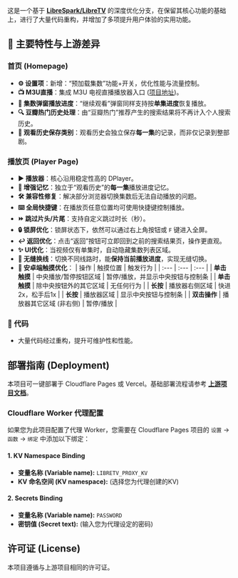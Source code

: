 这是一个基于 [**LibreSpark/LibreTV**](https://github.com/LibreSpark/LibreTV) 的深度优化分支，在保留其核心功能的基础上，进行了大量代码重构，并增加了多项提升用户体验的实用功能。

## 🚀 主要特性与上游差异

### 首页 (Homepage)

- **⚙️ 设置项**：新增：“预加载集数”功能+开关，优化性能与流量控制。
- **📺 M3U直播**：集成 M3U 电视直播播放器入口 ([项目地址](https://github.com/sjnhnp/m3u-player))。
- **🏡 集数弹窗播放进度**：“继续观看”弹窗同样支持按**单集进度**恢复播放。
- **🔍 豆瓣热门历史处理**：由“豆瓣热门”推荐产生的搜索结果将不再计入个人搜索历史。
- **📖 观看历史保存类别**：观看历史会独立保存**每一集**的记录，而非仅记录到整部剧。

### 播放页 (Player Page)

- **▶️ 播放器**：核心沿用稳定性高的 DPlayer。
- **🧠 增强记忆**：独立于“观看历史”的**每一集**播放进度记忆。
- **🛠️ 兼容性修复**：解决部分浏览器切换集数后无法自动播放的问题。
- **⌨️ 全局快捷键**：在播放页任意位置均可使用快捷键控制播放。
- **⏩ 跳过片头/片尾**：支持自定义跳过时长（秒）。
- **🔒 锁屏优化**：锁屏状态下，依然可以通过右上角按钮或 `F` 键进入全屏。
- **↩️ 返回优化**：点击“返回”按钮可立即回到之前的搜索结果页，操作更直观。
- **✨ UI优化**：当视频仅有单集时，自动隐藏集数列表区域。
- **🔀 无缝换线**：切换不同线路时，能**保持当前播放进度**，实现无缝切换。
- **📱 安卓端触摸优化**：
    | 操作 | 触摸位置 | 触发行为 |
    | :--- | :--- | :--- |
    | **单击触摸** | 中央播放/暂停按钮区域 | 暂停/播放，并显示中央按钮与控制条 |
    | **单击触摸** | 除中央按钮外的其它区域 | 无任何行为 |
    | **长按** | 播放器右侧区域 | 快进2x，松手后1x |
    | **长按** | 播放器区域 | 显示中央按钮与控制条 |
    | **双击操作** | 播放器其它区域 (非右侧) | 暂停/播放 |

### 🔧 代码
- 大量代码经过重构，提升可维护性和性能。

## 部署指南 (Deployment)

本项目可一键部署于 Cloudflare Pages 或 Vercel。基础部署流程请参考 [**上游项目文档**](https://github.com/LibreSpark/LibreTV)。

### Cloudflare Worker 代理配置

如果您为此项目配置了代理 Worker，您需要在 Cloudflare Pages 项目的 `设置` -> `函数` -> `绑定` 中添加以下绑定：

#### 1. KV Namespace Binding
- **变量名称 (Variable name):** `LIBRETV_PROXY_KV`
- **KV 命名空间 (KV namespace):** (选择您为代理创建的KV)

#### 2. Secrets Binding
- **变量名称 (Variable name):** `PASSWORD`
- **密钥值 (Secret text):** (输入您为代理设定的密码)

## 许可证 (License)

本项目遵循与上游项目相同的许可证。
